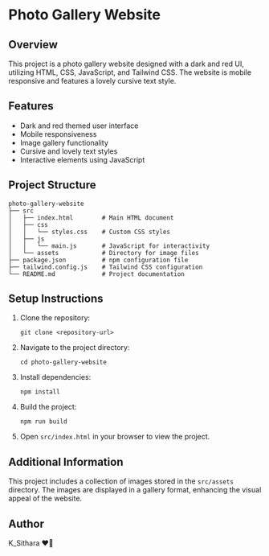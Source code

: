 # Photo Gallery Website

## Overview
This project is a photo gallery website designed with a dark and red UI, utilizing HTML, CSS, JavaScript, and Tailwind CSS. The website is mobile responsive and features a lovely cursive text style.

## Features
- Dark and red themed user interface
- Mobile responsiveness
- Image gallery functionality
- Cursive and lovely text styles
- Interactive elements using JavaScript

## Project Structure
```
photo-gallery-website
├── src
│   ├── index.html        # Main HTML document
│   ├── css
│   │   └── styles.css    # Custom CSS styles
│   ├── js
│   │   └── main.js       # JavaScript for interactivity
│   └── assets            # Directory for image files
├── package.json          # npm configuration file
├── tailwind.config.js    # Tailwind CSS configuration
└── README.md             # Project documentation
```

## Setup Instructions
1. Clone the repository:
   ```
   git clone <repository-url>
   ```
2. Navigate to the project directory:
   ```
   cd photo-gallery-website
   ```
3. Install dependencies:
   ```
   npm install
   ```
4. Build the project:
   ```
   npm run build
   ```
5. Open `src/index.html` in your browser to view the project.

## Additional Information
This project includes a collection of images stored in the `src/assets` directory. The images are displayed in a gallery format, enhancing the visual appeal of the website.

## Author
K_Sithara ❤️🖤